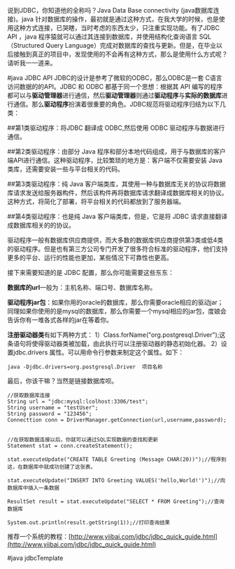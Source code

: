 说到JDBC，你知道他的全称吗？Java Data Base connectivity (java数据库连接)。java 针对数据库的操作，最初就是通过这种方式，在我大学的时候，也是使用这种方式连接，已哭瞎，当时考虑的东西太少，只注重实现功能。有了JDBC API ，java 程序猿就可以通过其连接到数据库，并使用结构化查询语言 SQL（Structured Query Language）完成对数据库的查找与更新。但是，在毕业以后接触到真正的项目中，发现使用的不会再有这种方式，那么是使用什么方式呢？请听我一一道来。

#java JDBC API
JDBC的设计是参考了微软的ODBC，那么ODBC是一套 C语言访问数据的的API。JDBC 和 ODBC 都基于同一个思想：根据其 API 编写的程序都可以与**驱动管理器**进行通信，然后**驱动管理器**则通过**驱动程序**与**实际的数据库**进行通信。那么**驱动程序**扮演着很重要的角色。JDBC规范将驱动程序归结为以下几类：

##第1类驱动程序：将JDBC 翻译成 ODBC,然后使用 ODBC 驱动程序与数据进行通信。

##第2类驱动程序：由部分 Java 程序和部分本地代码组成，用于与数据库的客户端API进行通信。这种驱动程序，比较繁琐的地方是：客户端不仅需要安装 Java 类库，还需要安装一些与平台相关的代码。

##第3类驱动程序：纯 Java 客户端类库，其使用一种与数据库无关的协议将数据库请求发送给服务器构件，然后该构件再将数据库请求翻译成数据库相关的协议。这种方式，将简化了部署，将平台相关的代码都放到了服务器端。

##第4类驱动程序：也是纯 Java 客户端类库，但是，它是将 JDBC 请求直接翻译成数据库相关的的协议。

驱动程序一般有数据库供应商提供，而大多数的数据库供应商提供第3类或低4类的驱动程序。但是也有第三方公司专门开发了很多符合标准的驱动程序，他们支持更多的平台、运行的性能也更加，某些情况下可靠性也更高。

接下来需要知道的是 JDBC 配置，那么你可能需要这些东东：

**数据库的url**一般为：主机名称、端口号、数据库名称。

**驱动程序jar包**：如果你用的oracle的数据库，那么你需要oracle相应的驱动jar；同理如果你使用的是mysql的数据库，那么你需要一个mysql相应的jar包，度娘会告诉你有一堆各式各样的jar在等着你。

**注册驱动器类**有如下两种方式：
1）Class.forName("org.postgresql.Driver");这条语句将使得驱动器类被加载，由此执行可以注册驱动器的静态初始化器。
2）设置jdbc.drivers 属性。可以用命令行参数来制定这个属性。如下：

    java -Djdbc.drivers=org.postgresql.Driver  项目名称

最后，你该干嘛？当然是链接数据库呗。

```
//获取数据库连接
String url = "jdbc:mysql:lcolhost:3306/test";
String username = "testUser";
String password = "123456";
Connecttion conn = DriverManager.getConnection(url,username,password);


//在获取数据连接以后，你就可以通过SQL实现数据的查找和更新
Statement stat = conn.createStatement();

stat.executeUpdate("CREATE TABLE Greeting (Message CHAR(20))");//程序到这，在数据库中就成功创建了这张表。

stat.executeUpdate("INSERT INTO Greeting VALUES('hello,World!')");//向数据库中插入一条数据

ResultSet result = stat.executeUpdate("SELECT * FROM Greeting");//查询数据库

System.out.println(result.getString(1));//打印查询结果

```
推荐一个系统的教程：[http://www.yiibai.com/jdbc/jdbc_quick_guide.html](http://www.yiibai.com/jdbc/jdbc_quick_guide.html)

#java jdbcTemplate
